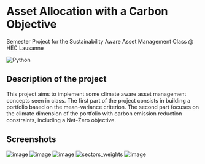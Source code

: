 # Asset Allocation with a Carbon Objective

Semester Project for the Sustainability Aware Asset Management Class @ HEC Lausanne

![Python](https://img.shields.io/badge/python-3670A0?style=for-the-badge&logo=python&logoColor=ffdd54)
## Description of the project
This project aims to implement some climate aware asset management concepts seen in class. The first part of the project consists in building a portfolio based on the mean-variance
criterion. The second part focuses on the climate dimension of the portfolio with carbon emission reduction constraints, including a Net-Zero objective.

## Screenshots
![image](https://github.com/mdorentin/SAAM/assets/72168825/75f89c4e-945b-4b86-be37-27aad5146c4f)
![image](https://github.com/mdorentin/SAAM/assets/72168825/ca7295fa-f271-4c75-9326-ec9313317e58)
![image](https://github.com/mdorentin/SAAM/assets/72168825/9222a480-5b9d-407b-9a87-da57958556e8)
![sectors_weights](https://github.com/mdorentin/SAAM/assets/72168825/e57d11ec-96e0-461d-b224-c4ea6462c7b0)
![image](https://github.com/mdorentin/SAAM/assets/72168825/417e7be6-2605-4f73-b566-b3327e645a7f)


